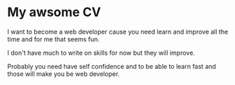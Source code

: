 # My awsome CV

I want to become a web developer cause you need learn and improve all the time and for me that seems fun.

I don't have much to write on skills for now but they will improve. 

Probably you need have self confidence and to be able to learn fast and those will make you be web developer.




